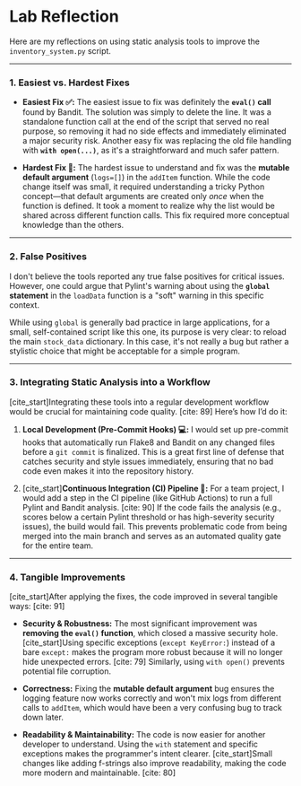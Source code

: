# Lab Reflection

Here are my reflections on using static analysis tools to improve the `inventory_system.py` script.

***

### 1. Easiest vs. Hardest Fixes

* **Easiest Fix ✅:** The easiest issue to fix was definitely the **`eval()` call** found by Bandit. The solution was simply to delete the line. It was a standalone function call at the end of the script that served no real purpose, so removing it had no side effects and immediately eliminated a major security risk. Another easy fix was replacing the old file handling with **`with open(...)`**, as it's a straightforward and much safer pattern.

* **Hardest Fix 🤔:** The hardest issue to understand and fix was the **mutable default argument** (`logs=[]`) in the `addItem` function. While the code change itself was small, it required understanding a tricky Python concept—that default arguments are created only *once* when the function is defined. It took a moment to realize why the list would be shared across different function calls. This fix required more conceptual knowledge than the others.

***

### 2. False Positives

I don't believe the tools reported any true false positives for critical issues. However, one could argue that Pylint's warning about using the **`global` statement** in the `loadData` function is a "soft" warning in this specific context.

While using `global` is generally bad practice in large applications, for a small, self-contained script like this one, its purpose is very clear: to reload the main `stock_data` dictionary. In this case, it's not really a bug but rather a stylistic choice that might be acceptable for a simple program.

***

### 3. Integrating Static Analysis into a Workflow

[cite_start]Integrating these tools into a regular development workflow would be crucial for maintaining code quality. [cite: 89] Here’s how I’d do it:

1.  **Local Development (Pre-Commit Hooks) 💻:** I would set up pre-commit hooks that automatically run Flake8 and Bandit on any changed files before a `git commit` is finalized. This is a great first line of defense that catches security and style issues immediately, ensuring that no bad code even makes it into the repository history.

2.  [cite_start]**Continuous Integration (CI) Pipeline 🚀:** For a team project, I would add a step in the CI pipeline (like GitHub Actions) to run a full Pylint and Bandit analysis. [cite: 90] If the code fails the analysis (e.g., scores below a certain Pylint threshold or has high-severity security issues), the build would fail. This prevents problematic code from being merged into the main branch and serves as an automated quality gate for the entire team.

***

### 4. Tangible Improvements

[cite_start]After applying the fixes, the code improved in several tangible ways: [cite: 91]

* **Security & Robustness:** The most significant improvement was **removing the `eval()` function**, which closed a massive security hole. [cite_start]Using specific exceptions (`except KeyError:`) instead of a bare `except:` makes the program more robust because it will no longer hide unexpected errors. [cite: 79] Similarly, using `with open()` prevents potential file corruption.

* **Correctness:** Fixing the **mutable default argument** bug ensures the logging feature now works correctly and won't mix logs from different calls to `addItem`, which would have been a very confusing bug to track down later.

* **Readability & Maintainability:** The code is now easier for another developer to understand. Using the `with` statement and specific exceptions makes the programmer's intent clearer. [cite_start]Small changes like adding f-strings also improve readability, making the code more modern and maintainable. [cite: 80]
